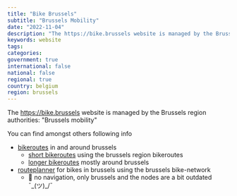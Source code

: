 ```yaml
---
title: "Bike Brussels"
subtitle: "Brussels Mobility"
date: "2022-11-04"
description: "The https://bike.brussels website is managed by the Brussels' region authorities - Brussels Mobility"
keywords: website
tags:
categories: 
government: true
international: false
national: false
regional: true
country: belgium
region: brussels
---
```

The https://bike.brussels website is managed by the Brussels region authorities: "Brussels mobility"

You can find amongst others following info
- [bikeroutes](https://www.bike.brussels/en/campaigns) in and around brussels
  - [short bikeroutes](https://www.bike.brussels/en/campaigns/bike-routes) using the brussels region bikeroutes
  - [longer bikeroutes](https://www.bike.brussels/en/campaigns/routes-of-brussels) mostly around brussels
- [routeplanner](https://routeplanner.bike.brussels) for bikes in brussels using the brussels bike-network
  - 🤷 no navigation, only brussels and the nodes are a bit outdated  ¯\_(ツ)_/¯